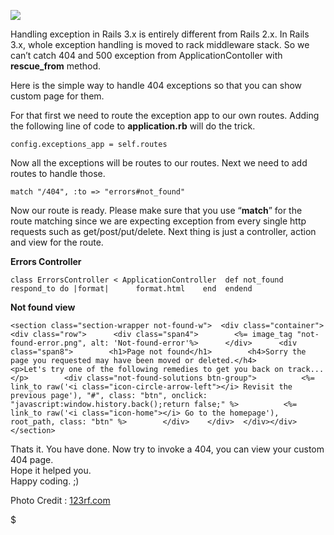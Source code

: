 [![](http://3.bp.blogspot.com/--wFgBPcGyrs/UOxxoEpyd9I/AAAAAAAALL4/ZfiIgLaJM9c/s1600/rails3.gif)](http://3.bp.blogspot.com/--wFgBPcGyrs/UOxxoEpyd9I/AAAAAAAALL4/ZfiIgLaJM9c/s1600/rails3.gif)

<span style="text-align: left;">  
</span>

<span style="text-align: left;">Handling exception in Rails 3.x is entirely different from Rails 2.x. In Rails 3.x, whole exception handling is moved to rack middleware stack. So we can’t catch 404 and 500 exception from ApplicationContoller with </span>**rescue\_from** <span style="text-align: left;">method.</span>

Here is the simple way to handle 404 exceptions so that you can show custom page for them.

For that first we need to route the exception app to our own routes. Adding the following line of code to **application.rb** will do the trick.

    config.exceptions_app = self.routes

Now all the exceptions will be routes to our routes. Next we need to add routes to handle those.

    match "/404", :to => "errors#not_found"

Now our route is ready. Please make sure that you use “**match**” for the route matching since we are expecting exception from every single http requests such as get/post/put/delete. Next thing is just a controller, action and view for the route.

**Errors Controller**

    class ErrorsController < ApplicationController  def not_found    respond_to do |format|      format.html    end  endend

**Not found view**

    <section class="section-wrapper not-found-w">  <div class="container">    <div class="row">      <div class="span4">        <%= image_tag "not-found-error.png", alt: 'Not-found-error'%>      </div>      <div class="span8">        <h1>Page not found</h1>        <h4>Sorry the page you requested may have been moved or deleted.</h4>        <p>Let's try one of the following remedies to get you back on track...</p>        <div class="not-found-solutions btn-group">          <%= link_to raw('<i class="icon-circle-arrow-left"></i> Revisit the previous page'), "#", class: "btn", onclick: "javascript:window.history.back();return false;" %>          <%= link_to raw('<i class="icon-home"></i> Go to the homepage'), root_path, class: "btn" %>        </div>    </div>  </div></div></section>

Thats it. You have done. Now try to invoke a 404, you can view your custom 404 page.  
Hope it helped you.  
Happy coding. ;)

Photo Credit : [123rf.com](http://www.123rf.com/photo_10724496_3d-render-illustration-error-404-page-not-found-yellow-background--black-gray-3d-board-with-word-err.html)

$
